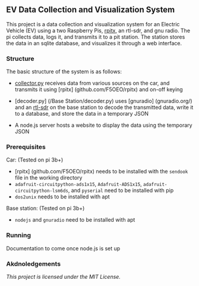 ## EV Data Collection and Visualization System

This project is a data collection and visualization system for an Electric Vehicle (EV) using a two Raspberry Pis, [rpitx](https://github.com/F5OEO/rpitx), an rtl-sdr, and gnu radio. The pi collects data, logs it, and transmits it to a pit station. The station stores the data in an sqlite database, and visualizes it through a web interface.

### Structure

The basic structure of the system is as follows:

  - [collector.py](/Car/collector.py) receives data from various sources on the car, and transmits it using [rpitx] (github.com/F5OEO/rpitx) and on-off keying

  - [decoder.py] (/Base Station/decoder.py) uses [gnuradio] (gnuradio.org/) and an [rtl-sdr](https://www.rtl-sdr.com/) on the base station to decode the transmitted data, write it to a database, and store the data in a temporary JSON

  - A node.js server hosts a website to display the data using the temporary JSON

### Prerequisites

Car: (Tested on pi 3b+)

  - [rpitx] (github.com/F5OEO/rpitx) needs to be installed with the ```sendook``` file in the working directory
  - ```adafruit-circuitpython-ads1x15```, ```Adafruit-ADS1x15```, ```adafruit-circuitpython-lsm6ds```, and ```pyserial``` need to be installed with pip
  - ```dos2unix``` needs to be installed with apt

Base station: (Tested on pi 3b+)
  - ```nodejs``` and ```gnuradio``` need to be installed with apt

### Running

Documentation to come once node.js is set up

### Akdnoledgements

*This project is licensed under the MIT License.*